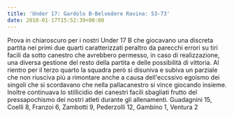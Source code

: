 ```yaml
---
title: 'Under 17: Gardolo B-Belvedere Ravina: 53-73'
date: 2010-01-17T15:52:39+00:00
---
```

Prova in chiaroscuro per i nostri Under 17 B che giocavano una discreta partita nei primi due quarti caratterizzati peraltro da parecchi errori su tiri facili da sotto canestro che avrebbero permesso, in caso di realizzazione, una diversa gestione del resto della partita e delle possibilità di vittoria. Al rientro per il terzo quarto la squadra però si disuniva e subiva un parziale che non riusciva più a rimontare anche a causa dell'eccssivo egoismo dei singoli che si scordavano che nella pallacanestro si vince giocando insieme. Inoltre continuava lo stillicidio dei canestri facili sbagliati frutto del pressapochismo dei nostri atleti durante gli allenamenti.
Guadagnini 15, Coelli 8, Franzoi 6, Zambotti 9, Pederzolli 12, Gambino 1, Ventura 2
